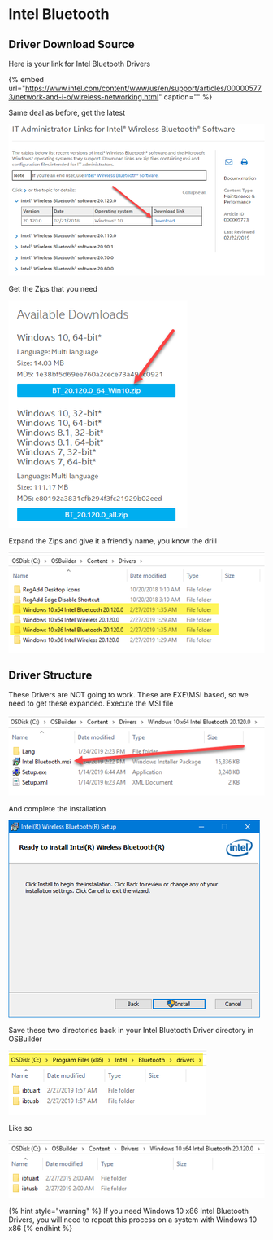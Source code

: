 # Intel Bluetooth

## Driver Download Source

Here is your link for Intel Bluetooth Drivers

{% embed url="https://www.intel.com/content/www/us/en/support/articles/000005773/network-and-i-o/wireless-networking.html" caption="" %}

Same deal as before, get the latest

![](../../../.gitbook/assets/image%20%2832%29.png)

Get the Zips that you need

![](../../../.gitbook/assets/image%20%28113%29.png)

Expand the Zips and give it a friendly name, you know the drill

![](../../../.gitbook/assets/image%20%28116%29.png)

## Driver Structure

These Drivers are NOT going to work. These are EXE\MSI based, so we need to get these expanded. Execute the MSI file

![](../../../.gitbook/assets/image%20%2862%29.png)

And complete the installation

![](../../../.gitbook/assets/image%20%2842%29.png)

Save these two directories back in your Intel Bluetooth Driver directory in OSBuilder

![](../../../.gitbook/assets/image%20%2879%29.png)

Like so

![](../../../.gitbook/assets/image%20%28122%29.png)

{% hint style="warning" %}
If you need Windows 10 x86 Intel Bluetooth Drivers, you will need to repeat this process on a system with Windows 10 x86
{% endhint %}

